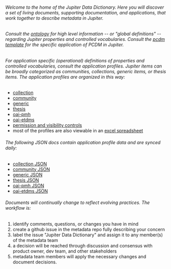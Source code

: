 ###### Welcome to the home of the Jupiter Data Dictionary. Here you will discover a set of living documents, supporting documentation, and applications, that work together to describe metadata in Jupiter. 

###### Consult the [ontology](https://github.com/ualbertalib/metadata/blob/master/data_dictionary/jupiter_ontology.md) for high level information -- or "global definitions" -- regarding Jupiter properties and controlled vocabularies. Consult the [pcdm template](https://github.com/ualbertalib/metadata/blob/master/data_dictionary/jupiter_profile_template.md) for the specific application of PCDM in Jupiter.

###### For application specific (operational) definitions of properties and controlled vocabularies, consult the application profiles. Jupiter items can be broadly categorized as communities, collections, generic items, or thesis items. The application profiles are organized in this way:

 - [collection](https://github.com/ualbertalib/metadata/blob/master/data_dictionary/profile_collection.md) 
 - [community](https://github.com/ualbertalib/metadata/blob/master/data_dictionary/profile_community.md) 
 - [generic](https://github.com/ualbertalib/metadata/blob/master/data_dictionary/profile_generic.md) 
 - [thesis](https://github.com/ualbertalib/metadata/blob/master/data_dictionary/profile_thesis.md) 
 - [oai-pmh](https://github.com/ualbertalib/metadata/blob/master/data_dictionary/profile_oai_pmh.md) 
 - [oai-etdms](https://github.com/ualbertalib/metadata/blob/master/data_dictionary/profile_oai_etdms.md) 
 - [permission and visibility controls](https://github.com/ualbertalib/metadata/blob/master/data_dictionary/profile_access_and_permissions.md)
 - most of the profiles are also viewable in an [excel spreadsheet]()

###### The following JSON docs contain application profile data and are synced daily:

 - [collection JSON](https://github.com/ualbertalib/metadata/blob/master/data_dictionary/profiles/collection/profile.json)
 - [community JSON](https://github.com/ualbertalib/metadata/blob/master/data_dictionary/profiles/community/profile.json)
 - [generic JSON](https://github.com/ualbertalib/metadata/blob/master/data_dictionary/profiles/generic/profile.json)
 - [thesis JSON](https://github.com/ualbertalib/metadata/blob/master/data_dictionary/profiles/thesis/profile.json)
 - [oai-pmh JSON](https://github.com/ualbertalib/metadata/blob/master/data_dictionary/profiles/oai_pmh.md)
 - [oai-etdms JSON](https://github.com/ualbertalib/metadata/blob/master/data_dictionary/profiles/oai_etdms.md)

###### Documents will continually change to reflect evolving practices. The workflow is:

 1) identify comments, questions, or changes you have in mind
 2) create a github issue in the metadata repo fully describing your concern
 3) label the issue "Jupiter Data Dictionary" and assign it to any member(s) of the metadata team
 4) a decision will be reached through discussion and consensus with product owner, dev team, and other stakeholders
 5) metadata team members will apply the necessary changes and document decisions.